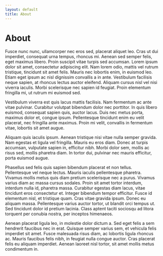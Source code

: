 ```yaml
---
layout: default
title: About
---
```


# About

Fusce nunc nunc, ullamcorper nec eros sed, placerat aliquet leo. Cras ut dui imperdiet, consequat urna tempus, rhoncus mi. Aenean sed semper felis, eget maximus libero. Proin suscipit vitae turpis sed accumsan. Lorem ipsum dolor sit amet, consectetur adipiscing elit. Nam lorem odio, mattis vel rutrum tristique, tincidunt sit amet felis. Mauris nec lobortis enim, in euismod leo. Etiam eget ipsum ac nisl dignissim convallis a in ante. Vestibulum facilisis neque sapien, at rhoncus lectus auctor eleifend. Aliquam cursus nisl vel nisi viverra iaculis. Morbi scelerisque nec sapien id feugiat. Proin elementum fringilla mi, ut rutrum mi euismod sed.

Vestibulum viverra est quis lacus mattis facilisis. Nam fermentum ac ante vitae pulvinar. Curabitur volutpat bibendum dolor nec porttitor. In quis libero euismod, consequat sapien quis, auctor lacus. Duis nec metus porta, maximus dolor et, congue ipsum. Pellentesque tincidunt enim eu velit placerat, nec fringilla ante maximus. Proin mi velit, convallis in fermentum vitae, lobortis sit amet augue.

Aliquam quis iaculis ipsum. Aenean tristique nisi vitae nulla semper gravida. Nam egestas et ligula vel fringilla. Mauris eu eros diam. Donec at turpis accumsan, vulputate sapien in, efficitur nibh. Morbi dolor sem, mollis ac risus sed, mollis pharetra diam. In tortor dui, pulvinar nec mauris efficitur, porta euismod augue.

Phasellus sed felis quis sapien bibendum placerat et non tellus. Pellentesque vel neque lectus. Mauris iaculis pellentesque pharetra. Vivamus mollis metus quis diam pretium scelerisque nec a purus. Vivamus varius diam ac massa cursus sodales. Proin sit amet tortor interdum, interdum nulla id, pharetra massa. Curabitur egestas diam lacus, vitae tincidunt eros consectetur et. Integer bibendum tempor efficitur. Fusce id elementum nisl, et tristique quam. Cras vitae gravida ipsum. Donec eu aliquam massa. Pellentesque varius auctor tortor, ut blandit orci tempus ut. Sed tincidunt dolor id pretium lacinia. Class aptent taciti sociosqu ad litora torquent per conubia nostra, per inceptos himenaeos.

Aenean placerat ligula leo, in molestie dolor dictum a. Sed eget felis a sem hendrerit faucibus nec in erat. Quisque semper varius sem, et vehicula felis imperdiet sit amet. Fusce malesuada risus diam, ac lobortis ligula rhoncus ac. Mauris faucibus felis nibh, in feugiat nulla congue auctor. Cras placerat felis eu aliquam imperdiet. Aenean laoreet nisl tortor, sit amet mollis metus condimentum in.